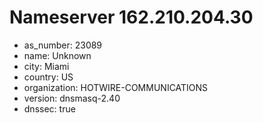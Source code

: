 # Nameserver 162.210.204.30

* as_number: 23089
* name: Unknown
* city: Miami
* country: US
* organization: HOTWIRE-COMMUNICATIONS
* version: dnsmasq-2.40
* dnssec: true
